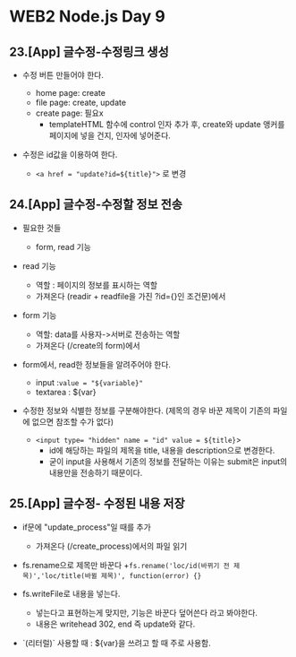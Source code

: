 # WEB2 Node.js Day 9

	

## 23.[App] 글수정-수정링크 생성
+ 수정 버튼 만들어야 한다.
	+ home page: create
	+ file page: create, update
	+ create page: 필요x
		+ templateHTML 함수에 control 인자 추가 후, create와 update 앵커를 페이지에 넣을 건지, 인자에 넣어준다.

+ 수정은 id값을 이용하여 한다.
	+ `<a href = "update?id=${title}">` 로 변경

## 24.[App] 글수정-수정할 정보 전송
+ 필요한 것들
	+ form, read 기능

+ read 기능
	+ 역할 : 페이지의 정보를 표시하는 역할
	+ 가져온다 (readir + readfile을 가진 ?id={}인 조건문)에서 
+ form 기능
	+ 역할: data를 사용자->서버로 전송하는 역할
	+ 가져온다 (/create의 form)에서
+ form에서, read한 정보들을 알려주어야 한다.
	+ input :`value = "${variable}"`
	+ textarea :  <ta>${var} </ta>
+ 수정한 정보와 식별한 정보를 구분해야한다. (제목의 경우 바꾼 제목이 기존의 파일에 없으면 참조할 수가 없다)
	+ `<input type= "hidden" name = "id" value = ${title}`>
		+ id에 해당하는 파일의 제목을 title, 내용을 description으로 변경한다.
		+ 굳이 input을 사용해서 기존의 정보를 전달하는 이유는 submit은 input의 내용만을 전송하기 때문이다.
		
## 25.[App] 글수정- 수정된 내용 저장
+ if문에 "update_process"일 때를 추가
	+ 가져온다 (/create_process)에서의 파일 읽기

+ fs.rename으로 제목만 바꾼다
	+`fs.rename('loc/id(바뀌기 전 제목)','loc/title(바뀔 제목)', function(error) {}`
+ fs.writeFile로 내용을 넣는다. 
	+ 넣는다고 표현하는게 맞지만, 기능은 바꾼다 덮어쓴다 라고 봐야한다.
	+ 내용은 writehead 302, end 즉 update와 같다.
+ \`(리터럴)\` 사용할 때 : ${var}을 쓰려고 할 때 주로 사용함. 
